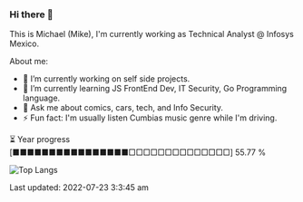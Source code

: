### Hi there 👋

This is Michael (Mike), I'm currently working as Technical Analyst @ Infosys Mexico.

About me:

- 🔭 I’m currently working on self side projects.
- 🌱 I’m currently learning JS FrontEnd Dev, IT Security, Go Programming language.
- 💬 Ask me about comics, cars, tech, and Info Security.
- ⚡ Fun fact: I'm usually listen Cumbias music genre while I'm driving.

⏳ Year progress  [■■■■■■■■■■■■■■■■□□□□□□□□□□□□□□]  55.77 %

![Top Langs](https://github-readme-stats.vercel.app/api/top-langs/?username=maycman&layout=compact&langs_count=10&theme=dark&hide=html,css)



Last updated: 2022-07-23 3:3:45 am